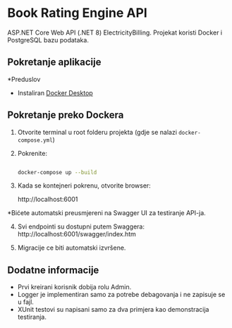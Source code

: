 # Book Rating Engine API

ASP.NET Core Web API (.NET 8) ElectricityBilling. Projekat koristi Docker i PostgreSQL bazu podataka.

##  Pokretanje aplikacije

*Preduslov

 - Instaliran [Docker Desktop](https://www.docker.com/products/docker-desktop)

## Pokretanje preko Dockera

1. Otvorite terminal u root folderu projekta (gdje se nalazi `docker-compose.yml`)
2. Pokrenite:

   ```bash
   
   docker-compose up --build
   
   ```
3. Kada se kontejneri pokrenu, otvorite browser:

      http://localhost:6001

  *Bićete automatski preusmjereni na Swagger UI za testiranje API-ja.


4. Svi endpointi su dostupni putem Swaggera:
     http://localhost:6001/swagger/index.htm
	 
5. Migracije ce biti automatski izvršene.


## Dodatne informacije

* Prvi kreirani korisnik dobija rolu Admin.
* Logger je implementiran samo za potrebe debagovanja i ne zapisuje se u fajl.
* XUnit testovi su napisani samo za dva primjera kao demonstracija testiranja.